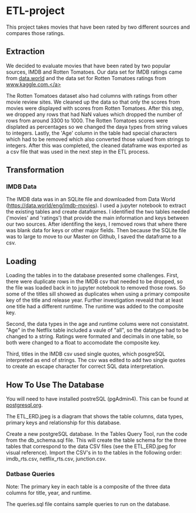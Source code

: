 # ETL-project

This project takes movies that have been rated by two different sources and compares those ratings.

## Extraction

We decided to evaluate movies that have been rated by two popular sources, IMDB and Rotten Tomatoes. Our data set for IMDB ratings came from <a href="https://data.world/eng/imdb-movies">data.world</a> and the data set for Rotten Tomatoes ratings from <a href="https://www.kaggle.com/ruchi798/movies-on-netflix-prime-video-hulu-and-disney?select=MoviesOnStreamingPlatforms_updated.csv">www.kaggle.com.</a>

The Rotten Tomatoes dataset also had columns with ratings from other movie review sites. We cleaned up the data so that only the scores from movies were displayed with scores from Rotten Tomatoes. After this step, we dropped any rows that had NaN values which dropped the number of rows from around 3300 to 1000. The Rotten Tomatoes scores were displated as percentages so we changed the daya types from string values to integers. Lastly, the 'Age' column in the table had special characters which had to be removed which also converted those valued from strings to integers. After this was completed, the cleaned dataframe was exported as a csv file that was used in the next step in the ETL process.

## Transformation

### IMDB Data 
The IMDB data was in an SQLite file and downloaded from Data World (https://data.world/eng/imdb-movies). I used a jupyter notebook to extract the existing tables and create dataframes. I identified the two tables needed ('movies' and 'ratings') that provide the main information and keys between our two sources. After identifing the keys, I removed rows that where there was blank data for keys or other major fields. Then because the SQLite file was to large to move to our Master on Github, I saved the dataframe to a csv.

## Loading

Loading the tables in to the database presented some challenges. First, there were duplicate rows in the IMDB csv that needed to be dropped, so the file was loaded back in to jupyter notebook to removed those rows. So some of the titles sill showed as duplicates when using a primary composite key of the title and release year. Further investigation reveald that at least one title had a different runtime. The runtime was added to the composite key.

Second, the data types in the age and runtime colums were not consistatnt. "Age" in the Netflix table included a vaule of "all", so the datatype had to be changed to a string. Ratings were formated and decimals in one table, so both were changed to a float to accomodate the composite key. 

Third, titles in the IMDB csv used single quotes, which posgreSQL interpreted as end of strings. The csv was edited to add two single quotes to create an escape character for correct SQL data interpretation.

## How To Use The Database

You will need to have installed postreSQL (pgAdmin4). This can be found at <a href= "https://www.postgresql.org/download>postgresql.org">postgresql.org</a>.

The ETL_ERD.jpeg is a diagram that shows the table columns, data types, primary keys and relationship for this database.

Create a new postgreSQL database. In the Tables Query Tool, run the code from the db_schema.sql file. This will create the table schema for the three tables that correspond to the data CSV files (see the ETL_ERD.jpeg for visual reference). Import the CSV's in to the tables in the following order: imdb_rts.csv, netflix_rts.csv, junction.csv.

### Datbase Queries

Note: The primary key in each table is a composite of the three data columns for title, year, and runtime.

The queries.sql file contains sample queries to run on the database.
